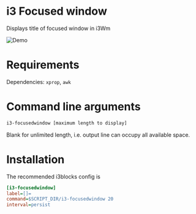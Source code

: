 # i3 Focused window

Displays title of focused window in i3Wm

![Demo](i3-focusedwindow.png)

# Requirements

Dependencies: `xprop`, `awk` 

# Command line arguments  

```bash
i3-focusedwindow [maximum length to display]
```

Blank for unlimited length, i.e. output line can occupy all available space.

# Installation

The recommended i3blocks config is

```INI
[i3-focusedwindow]
label=[]= 
command=$SCRIPT_DIR/i3-focusedwindow 20
interval=persist
```
